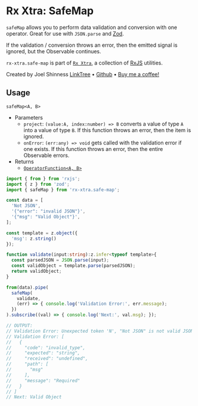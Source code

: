# Rx Xtra: SafeMap

`safeMap` allows you to perform data validation and conversion with one operator.  Great for use with `JSON.parse` and [Zod](https://zod.dev/).

If the validation / conversion throws an error, then the emitted signal is ignored, but the Observable continues.

`rx-xtra.safe-map` is part of [`Rx Xtra`](https://github.com/JoelCodes/rx-xtra), a collection of [RxJS](https://rxjs.dev/) utilities.

Created by Joel Shinness [LinkTree](https://linktr.ee/yesthatjoelshinness) • [Github](https://github.com/JoelCodes) • [Buy me a coffee!](https://ko-fi.com/yesthatjoelshinness)

## Usage

`safeMap<A, B>`

* Parameters
  * `project`: `(value:A, index:number) => B` converts a value of type `A` into a value of type `B`.  If this function throws an error, then the item is ignored.
  * `onError`: `(err:any) => void` gets called with the validation error if one exists.  If this function throws an error, then the entire Observable errors.
* Returns
  * [`OperatorFunction<A, B>`](https://rxjs.dev/api/index/interface/OperatorFunction)

```ts
import { from } from 'rxjs';
import { z } from 'zod';
import { safeMap } from 'rx-xtra.safe-map';

const data = [
  'Not JSON',
  '{"error": "invalid JSON"}',
  '{"msg": "Valid Object"}',
];

const template = z.object({
  'msg': z.string()
});

function validate(input:string):z.infer<typeof template>{
  const parsedJSON = JSON.parse(input);
  const validObject = template.parse(parsedJSON);
  return validObject;
}

from(data).pipe(
  safeMap(
    validate, 
    (err) => { console.log('Validation Error:', err.message); 
  })
).subscribe((val) => { console.log('Next:', val.msg); });

// OUTPUT:
// Validation Error: Unexpected token 'N', "Not JSON" is not valid JSON
// Validation Error: [
//   {
//     "code": "invalid_type",
//     "expected": "string",
//     "received": "undefined",
//     "path": [
//       "msg"
//     ],
//     "message": "Required"
//   }
// ]
// Next: Valid Object
```
